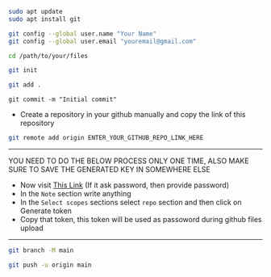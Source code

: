 ```bash
sudo apt update
sudo apt install git
```
```bash
git config --global user.name "Your Name"
git config --global user.email "youremail@gmail.com"
```
```bash
cd /path/to/your/files
```
```bash
git init
```
```bash
git add .
```
```
git commit -m "Initial commit"
```
- Create a repository in your github manually and copy the link of this repository
```bash
git remote add origin ENTER_YOUR_GITHUB_REPO_LINK_HERE
```
---
YOU NEED TO DO THE BELOW PROCESS ONLY ONE TIME, ALSO MAKE SURE TO SAVE THE GENERATED KEY IN SOMEWHERE ELSE
- Now visit [This Link](https://github.com/settings/tokens/new) (If it ask password, then provide password)
- In the `Note` section write anything
- In the `Select scopes` sections select `repo` section and then click on Generate token
- Copy that token, this token will be used as passoword during github files upload
---
```bash
git branch -M main
```
```bash
git push -u origin main
```
